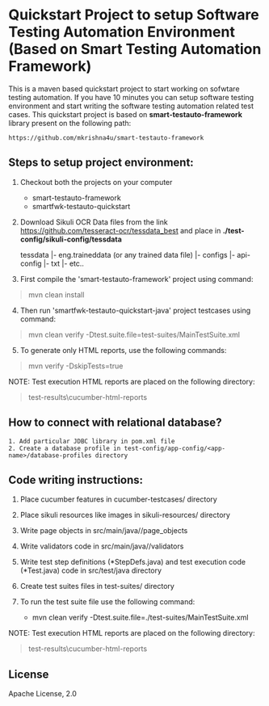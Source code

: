 # Quickstart Project to setup Software Testing Automation Environment (Based on Smart Testing Automation Framework)

This is a maven based quickstart project to start working on sofwtare testing automation. If you have 10 minutes you can setup software testing environment and start writing the software testing automation related test cases. This quickstart project is based on **smart-testauto-framework** library present on the following path: 

	https://github.com/mkrishna4u/smart-testauto-framework
	

## Steps to setup project environment:

1.  Checkout both the projects on your computer

	*   smart-testauto-framework
	*   smartfwk-testauto-quickstart

2. Download Sikuli OCR Data files from the link <https://github.com/tesseract-ocr/tessdata_best> and place in **./test-config/sikuli-config/tessdata**

	tessdata
	|-	eng.traineddata (or any trained data file)
	|- configs
		|- api-config
		|- txt
		|- etc..

3. First compile the 'smart-testauto-framework' project using command:

> mvn clean install

4. Then run 'smartfwk-testauto-quickstart-java' project testcases using command:

> mvn clean verify -Dtest.suite.file=test-suites/MainTestSuite.xml

5. To generate only HTML reports, use the following commands:

> mvn verify -DskipTests=true

NOTE: Test execution HTML reports are placed on the following directory:
> test-results\cucumber-html-reports

## How to connect with relational database? 
	1. Add particular JDBC library in pom.xml file 
	2. Create a database profile in test-config/app-config/<app-name>/database-profiles directory

## Code writing instructions:

1.  Place cucumber features in cucumber-testcases/ directory
2.  Place sikuli resources like images in sikuli-resources/ directory
3.  Write page objects in src/main/java/<pacjage-name>/page_objects
4.  Write validators code in src/main/java/<pacjage-name>/validators
5.  Write test step definitions (*StepDefs.java) and test execution code (*Test.java) code in src/test/java directory
6.  Create test suites files in test-suites/ directory
7.  To run the test suite file use the following command:

	*   mvn clean verify -Dtest.suite.file=./test-suites/MainTestSuite.xml
	
NOTE: Test execution HTML reports are placed on the following directory:
> test-results\cucumber-html-reports

## License
Apache License, 2.0
